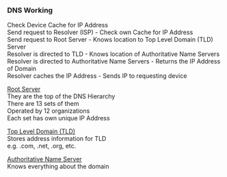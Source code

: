 ### DNS Working

Check Device Cache for IP Address  
Send request to Resolver (ISP) - Check own Cache for IP Address  
Send request to Root Server - Knows location to Top Level Domain (TLD) Server  
Resolver is directed to TLD - Knows location of Authoritative Name Servers  
Resolver is directed to Authoritative Name Servers - Returns the IP Address of Domain  
Resolver caches the IP Address - Sends IP to requesting device

<u>Root Server</u>  
They are the top of the DNS Hierarchy  
There are 13 sets of them  
Operated by 12 organizations  
Each set has own unique IP Address

<u>Top Level Domain (TLD)</u>  
Stores address information for TLD  
e.g. .com, .net, .org, etc.

<u>Authoritative Name Server</u>  
Knows everything about the domain
